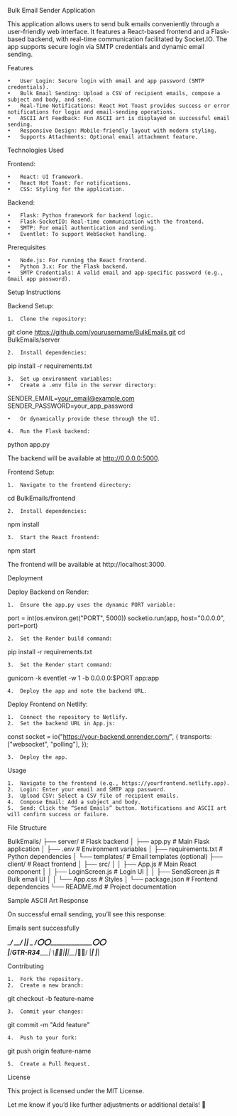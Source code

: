 Bulk Email Sender Application

This application allows users to send bulk emails conveniently through a user-friendly web interface. It features a React-based frontend and a Flask-based backend, with real-time communication facilitated by Socket.IO. The app supports secure login via SMTP credentials and dynamic email sending.

Features

	•	User Login: Secure login with email and app password (SMTP credentials).
	•	Bulk Email Sending: Upload a CSV of recipient emails, compose a subject and body, and send.
	•	Real-Time Notifications: React Hot Toast provides success or error notifications for login and email-sending operations.
	•	ASCII Art Feedback: Fun ASCII art is displayed on successful email sending.
	•	Responsive Design: Mobile-friendly layout with modern styling.
	•	Supports Attachments: Optional email attachment feature.

Technologies Used

Frontend:

	•	React: UI framework.
	•	React Hot Toast: For notifications.
	•	CSS: Styling for the application.

Backend:

	•	Flask: Python framework for backend logic.
	•	Flask-SocketIO: Real-time communication with the frontend.
	•	SMTP: For email authentication and sending.
	•	Eventlet: To support WebSocket handling.

Prerequisites

	•	Node.js: For running the React frontend.
	•	Python 3.x: For the Flask backend.
	•	SMTP Credentials: A valid email and app-specific password (e.g., Gmail app password).

Setup Instructions

Backend Setup:

	1.	Clone the repository:

git clone https://github.com/yourusername/BulkEmails.git
cd BulkEmails/server


	2.	Install dependencies:

pip install -r requirements.txt


	3.	Set up environment variables:
	•	Create a .env file in the server directory:

SENDER_EMAIL=your_email@example.com
SENDER_PASSWORD=your_app_password


	•	Or dynamically provide these through the UI.

	4.	Run the Flask backend:

python app.py

The backend will be available at http://0.0.0.0:5000.

Frontend Setup:

	1.	Navigate to the frontend directory:

cd BulkEmails/frontend


	2.	Install dependencies:

npm install


	3.	Start the React frontend:

npm start

The frontend will be available at http://localhost:3000.

Deployment

Deploy Backend on Render:

	1.	Ensure the app.py uses the dynamic PORT variable:

port = int(os.environ.get("PORT", 5000))
socketio.run(app, host="0.0.0.0", port=port)


	2.	Set the Render build command:

pip install -r requirements.txt


	3.	Set the Render start command:

gunicorn -k eventlet -w 1 -b 0.0.0.0:$PORT app:app


	4.	Deploy the app and note the backend URL.

Deploy Frontend on Netlify:

	1.	Connect the repository to Netlify.
	2.	Set the backend URL in App.js:

const socket = io("https://your-backend.onrender.com/", {
  transports: ["websocket", "polling"],
});


	3.	Deploy the app.

Usage

	1.	Navigate to the frontend (e.g., https://yourfrontend.netlify.app).
	2.	Login: Enter your email and SMTP app password.
	3.	Upload CSV: Select a CSV file of recipient emails.
	4.	Compose Email: Add a subject and body.
	5.	Send: Click the “Send Emails” button. Notifications and ASCII art will confirm success or failure.

File Structure

BulkEmails/
├── server/           # Flask backend
│   ├── app.py        # Main Flask application
│   ├── .env          # Environment variables
│   ├── requirements.txt # Python dependencies
│   └── templates/    # Email templates (optional)
├── client/         # React frontend
│   ├── src/
│   │   ├── App.js    # Main React component
│   │   ├── LoginScreen.js # Login UI
│   │   ├── SendScreen.js  # Bulk email UI
│   │   └── App.css   # Styles
│   └── package.json  # Frontend dependencies
└── README.md         # Project documentation

Sample ASCII Art Response

On successful email sending, you’ll see this response:

Emails sent successfully

   \____________________/
   __/ |_____________|  \__
 /⭕️⭕️______________⭕️⭕️\
  |___/___GTR-R34___\___|
 \🔘🔘_|__|__|__|_🔘🔘/
   |___|            |___|

Contributing

	1.	Fork the repository.
	2.	Create a new branch:

git checkout -b feature-name


	3.	Commit your changes:

git commit -m "Add feature"


	4.	Push to your fork:

git push origin feature-name


	5.	Create a Pull Request.

License

This project is licensed under the MIT License.

Let me know if you’d like further adjustments or additional details! 🚀